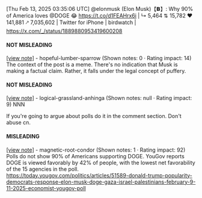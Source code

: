 [Thu Feb 13, 2025 03:35:06 UTC] @elonmusk (Elon Musk)【𝗕】: Why 90% of America loves @DOGE 😂 https://t.co/d1FEAHrx6i | ↳ 5,464 ⇅ 15,782 ♥ 141,881 🡕 7,035,602 | Twitter for iPhone | birdwatch | https://x.com/_/status/1889880953419600208

#### NOT MISLEADING

[[view note]](https://x.com/i/birdwatch/n/1889941220023255480) - hopeful-lumber-sparrow (Shown notes: 0 · Rating impact: 14)
The context of the post is a meme. There's no indication that Musk is making a factual claim. Rather, it falls under the legal concept of puffery.

#### NOT MISLEADING

[[view note]](https://x.com/i/birdwatch/n/1889940603435462938) - logical-grassland-anhinga (Shown notes: null · Rating impact: 9)
NNN

If you're going to argue about polls do it in the comment section. Don't abuse cn.

#### MISLEADING

[[view note]](https://x.com/i/birdwatch/n/1889934346133360946) - magnetic-root-condor (Shown notes: 1 · Rating impact: 92)
Polls do not show 90% of Americans supporting DOGE. YouGov reports DOGE is viewed favorably by 42% of people, with the lowest net favorability of the 15 agencies in the poll.
https://today.yougov.com/politics/articles/51589-donald-trump-popularity-democrats-response-elon-musk-doge-gaza-israel-palestinians-february-9-11-2025-economist-yougov-poll
